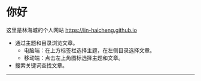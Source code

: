 # 你好

这里是林海城的个人网站 <https://lin-haicheng.github.io>

- 通过主题和目录浏览文章。
  - 电脑端：在上方标签栏选择主题，在左侧目录选择文章。
  - 移动端：点击左上角图标选择主题和文章。
- 搜索关键词查找文章。

---
